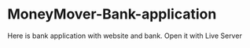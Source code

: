 # MoneyMover-Bank-application
Here is bank application with website and bank.
Open it with Live Server 
